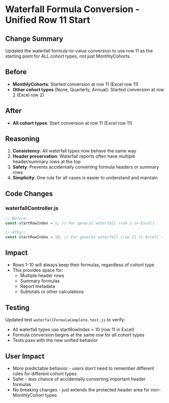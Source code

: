 # Waterfall Formula Conversion - Unified Row 11 Start

## Change Summary
Updated the waterfall formula-to-value conversion to use row 11 as the starting point for ALL cohort types, not just MonthlyCohorts.

## Before
- **MonthlyCohorts**: Started conversion at row 11 (Excel row 11)
- **Other cohort types** (None, Quarterly, Annual): Started conversion at row 2 (Excel row 2)

## After
- **All cohort types**: Start conversion at row 11 (Excel row 11)

## Reasoning
1. **Consistency**: All waterfall types now behave the same way
2. **Header preservation**: Waterfall reports often have multiple header/summary rows at the top
3. **Safety**: Prevents accidentally converting formula headers or summary rows
4. **Simplicity**: One rule for all cases is easier to understand and maintain

## Code Changes

### waterfallController.js
```javascript
// Before:
const startRowIndex = 1; // For general waterfall (row 2 in Excel)

// After:
const startRowIndex = 10; // For general waterfall (row 11 in Excel) - same as MonthlyCohorts
```

## Impact
- Rows 1-10 will always keep their formulas, regardless of cohort type
- This provides space for:
  - Multiple header rows
  - Summary formulas
  - Report metadata
  - Subtotals or other calculations

## Testing
Updated test `waterfallFormulaComplete.test.js` to verify:
- All waterfall types use startRowIndex = 10 (row 11 in Excel)
- Formula conversion begins at the same row for all cohort types
- Tests pass with the new unified behavior

## User Impact
- More predictable behavior - users don't need to remember different rules for different cohort types
- Safer - less chance of accidentally converting important header formulas
- No breaking changes - just extends the protected header area for non-MonthlyCohort types